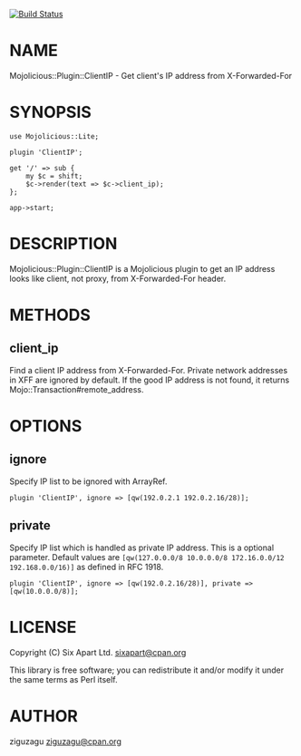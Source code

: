 [![Build Status](https://travis-ci.org/sixapart/Mojolicious-Plugin-ClientIP.svg?branch=master)](https://travis-ci.org/sixapart/Mojolicious-Plugin-ClientIP)
# NAME

Mojolicious::Plugin::ClientIP - Get client's IP address from X-Forwarded-For

# SYNOPSIS

    use Mojolicious::Lite;

    plugin 'ClientIP';

    get '/' => sub {
        my $c = shift;
        $c->render(text => $c->client_ip);
    };

    app->start;

# DESCRIPTION

Mojolicious::Plugin::ClientIP is a Mojolicious plugin to get an IP address looks like client, not proxy, from X-Forwarded-For header.

# METHODS

## client\_ip

Find a client IP address from X-Forwarded-For. Private network addresses in XFF are ignored by default. If the good IP address is not found, it returns Mojo::Transaction#remote\_address.

# OPTIONS

## ignore

Specify IP list to be ignored with ArrayRef.

    plugin 'ClientIP', ignore => [qw(192.0.2.1 192.0.2.16/28)];

## private

Specify IP list which is handled as private IP address.
This is a optional parameter.
Default values are `[qw(127.0.0.0/8 10.0.0.0/8 172.16.0.0/12 192.168.0.0/16)]` as defined in RFC 1918.

    plugin 'ClientIP', ignore => [qw(192.0.2.16/28)], private => [qw(10.0.0.0/8)];

# LICENSE

Copyright (C) Six Apart Ltd. <sixapart@cpan.org>

This library is free software; you can redistribute it and/or modify
it under the same terms as Perl itself.

# AUTHOR

ziguzagu <ziguzagu@cpan.org>
